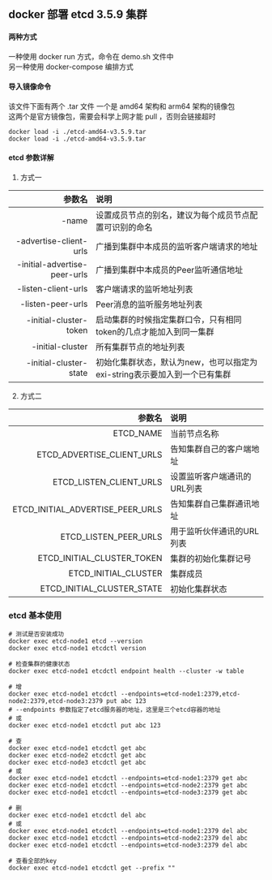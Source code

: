 ## docker 部署 etcd 3.5.9 集群  

#### 两种方式  
一种使用 docker run 方式，命令在 demo.sh 文件中  
另一种使用 docker-compose 编排方式

#### 导入镜像命令
该文件下面有两个 .tar 文件 一个是 amd64 架构和 arm64 架构的镜像包  
这两个是官方镜像包，需要会科学上网才能 pull ，否则会链接超时

```shell
docker load -i ./etcd-amd64-v3.5.9.tar
docker load -i ./etcd-amd64-v3.5.9.tar
```

#### etcd 参数详解  
1. 方式一

|                          参数名 | 说明                                          |
|-----------------------------:|:--------------------------------------------|
|                        -name | 设置成员节点的别名，建议为每个成员节点配置可识别的命名                 |
|       -advertise-client-urls | 广播到集群中本成员的监听客户端请求的地址                        |
| -initial-advertise-peer-urls | 广播到集群中本成员的Peer监听通信地址                        |
|          -listen-client-urls | 客户端请求的监听地址列表                                |
|            -listen-peer-urls | Peer消息的监听服务地址列表                             |
|       -initial-cluster-token | 启动集群的时候指定集群口令，只有相同token的几点才能加入到同一集群         |
|             -initial-cluster | 所有集群节点的地址列表                                 |
|       -initial-cluster-state | 初始化集群状态，默认为new，也可以指定为exi-string表示要加入到一个已有集群 |


2. 方式二

|                              参数名 | 说明              |
|---------------------------------:|:----------------|
|                        ETCD_NAME | 当前节点名称          |
|       ETCD_ADVERTISE_CLIENT_URLS | 告知集群自己的客户端地址    |
|          ETCD_LISTEN_CLIENT_URLS | 设置监听客户端通讯的URL列表 |
| ETCD_INITIAL_ADVERTISE_PEER_URLS | 告知集群自己集群通讯地址    |
|            ETCD_LISTEN_PEER_URLS | 用于监听伙伴通讯的URL列表  |
|       ETCD_INITIAL_CLUSTER_TOKEN | 集群的初始化集群记号      |
|             ETCD_INITIAL_CLUSTER | 集群成员            |
|       ETCD_INITIAL_CLUSTER_STATE | 初始化集群状态         |

### etcd 基本使用
```shell
# 测试是否安装成功
docker exec etcd-node1 etcd --version
docker exec etcd-node1 etcdctl version

# 检查集群的健康状态
docker exec etcd-node1 etcdctl endpoint health --cluster -w table

# 增
docker exec etcd-node1 etcdctl --endpoints=etcd-node1:2379,etcd-node2:2379,etcd-node3:2379 put abc 123
# --endpoints 参数指定了etcd服务器的地址，这里是三个etcd容器的地址
# 或
docker exec etcd-node1 etcdctl put abc 123

# 查
docker exec etcd-node1 etcdctl get abc
docker exec etcd-node2 etcdctl get abc
docker exec etcd-node3 etcdctl get abc
# 或
docker exec etcd-node1 etcdctl --endpoints=etcd-node1:2379 get abc
docker exec etcd-node1 etcdctl --endpoints=etcd-node2:2379 get abc
docker exec etcd-node1 etcdctl --endpoints=etcd-node3:2379 get abc

# 删
docker exec etcd-node1 etcdctl del abc
# 或
docker exec etcd-node1 etcdctl --endpoints=etcd-node1:2379 del abc
docker exec etcd-node1 etcdctl --endpoints=etcd-node2:2379 del abc
docker exec etcd-node1 etcdctl --endpoints=etcd-node3:2379 del abc

# 查看全部的key
docker exec etcd-node1 etcdctl get --prefix ""
```